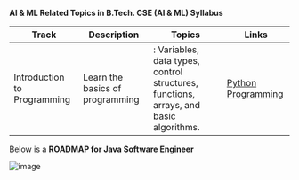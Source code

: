 <b>AI & ML Related Topics in B.Tech. CSE (AI & ML) Syllabus </b>


| Track      | Description | Topics | Links   |
| ----------- | ----------- | -------- |------|
| Introduction to Programming   | Learn the basics of programming      |   : Variables, data types, control structures, functions, arrays, and basic algorithms.|    [Python Programming](https://www.youtube.com/watch?v=t2_Q2BRzeEE&list=PLGjplNEQ1it8-0CmoljS5yeV-GlKSUEt0)      |


Below is a <b>ROADMAP for Java Software Engineer</b>

![image](https://github.com/vasuyepuru/Java-Software-Engineer/assets/168894430/84e9750d-9c5a-4992-a89b-e158cbc3313c)

